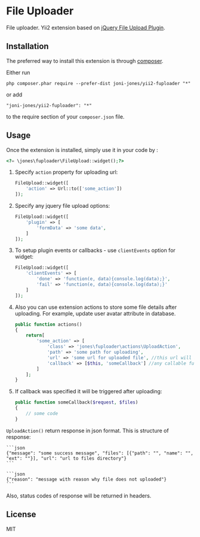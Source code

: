 File Uploader
=============

File uploader. Yii2 extension based on [jQuery File Upload Plugin](https://github.com/blueimp/jQuery-File-Upload).

Installation
------------

The preferred way to install this extension is through [composer](http://getcomposer.org/download/).

Either run

```
php composer.phar require --prefer-dist joni-jones/yii2-fuploader "*"
```

or add

```
"joni-jones/yii2-fuploader": "*"
```

to the require section of your `composer.json` file.


Usage
-----

Once the extension is installed, simply use it in your code by  :

```php
<?= \jones\fuploader\FileUpload::widget();?>
```

1. Specify `action` property for uploading url:

    ```php
    FileUpload::widget([
        'action' => Url::to(['some_action'])
    ]);
    ```
    
2. Specify any jquery file upload options:

    ```php
    FileUpload::widget([
        'plugin' => [
            'formData' => 'some data',
        ]
    ]);
    ```
	
3. To setup plugin events or callbacks - use `clientEvents` option for widget:

	```php
	FileUpload::widget([
		'clientEvents' => [
			'done' => 'function(e, data){console.log(data);}',
			'fail' => 'function(e, data){console.log(data);}'
		]
	]);
	```
4. Also you can use extension actions to store some file details after uploading. For example, update user avatar attribute in database.

	```php
	public function actions()
	{
		return[
			'some_action' => [
				'class' => 'jones\fuploader\actions\UploadAction',
				'path' => 'some path for uploading',
				'url' => 'some url for uploaded file', //this url will be accessable in action response
				'callback' => [$this, 'someCallback'] //any callable function
			]
		];
	}
	```
5. If callback was specified it will be triggered after uploading:
	
	```php
	public function someCallback($request, $files)
	{
	    // some code
	}
	```
`UploadAction()` return response in json format. This is structure of response:
	
	```json
	{"message": "some success message", "files": [{"path": "", "name": "", "ext": ""}], "url": "url to files directory"}
	```
	
	```json
	{"reason": "message with reason why file does not uploaded"}
	```
Also, status codes of response will be returned in headers.

License
----

MIT
